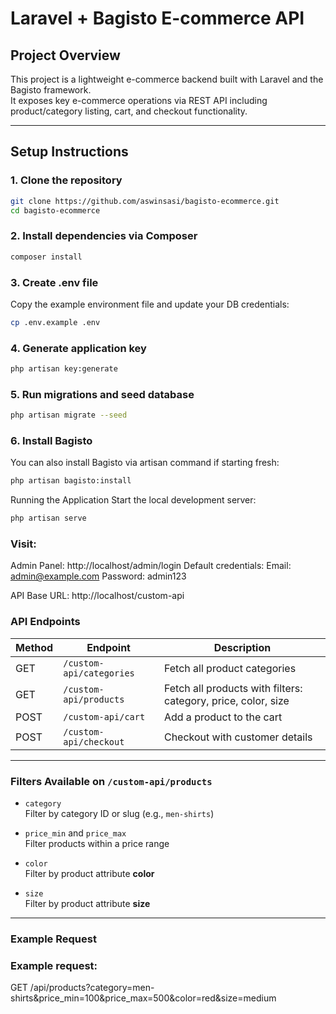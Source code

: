 # Laravel + Bagisto E-commerce API

## Project Overview
This project is a lightweight e-commerce backend built with Laravel and the Bagisto framework.  
It exposes key e-commerce operations via REST API including product/category listing, cart, and checkout functionality.

---

## Setup Instructions

### 1. Clone the repository
```bash
git clone https://github.com/aswinsasi/bagisto-ecommerce.git
cd bagisto-ecommerce 
```

### 2. Install dependencies via Composer
```bash
composer install
```

### 3. Create .env file
Copy the example environment file and update your DB credentials:
```bash
cp .env.example .env
```

### 4. Generate application key
```bash
php artisan key:generate
```

### 5. Run migrations and seed database
```bash
php artisan migrate --seed
```

### 6. Install Bagisto
You can also install Bagisto via artisan command if starting fresh:

```bash
php artisan bagisto:install
```

Running the Application
Start the local development server:

```bash
php artisan serve
```

### Visit:

Admin Panel: http://localhost/admin/login
Default credentials:
Email: admin@example.com
Password: admin123

API Base URL: http://localhost/custom-api


### API Endpoints

| Method | Endpoint               | Description                              |
|--------|------------------------|------------------------------------------|
| GET    | `/custom-api/categories` | Fetch all product categories             |
| GET    | `/custom-api/products`   | Fetch all products with filters: category, price, color, size |
| POST   | `/custom-api/cart`       | Add a product to the cart                 |
| POST   | `/custom-api/checkout`   | Checkout with customer details            |

---

### Filters Available on `/custom-api/products`

- `category`  
  Filter by category ID or slug (e.g., `men-shirts`)

- `price_min` and `price_max`  
  Filter products within a price range

- `color`  
  Filter by product attribute **color**

- `size`  
  Filter by product attribute **size**

---

### Example Request



### Example request:
GET /api/products?category=men-shirts&price_min=100&price_max=500&color=red&size=medium